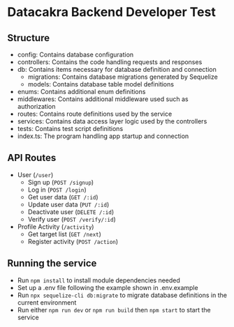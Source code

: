 # Datacakra Backend Developer Test
## Structure
- config: Contains database configuration
- controllers: Contains the code handling requests and responses
- db: Contains items necessary for database definition and connection
    - migrations: Contains database migrations generated by Sequelize
    - models: Contains database table model definitions
- enums: Contains additional enum definitions
- middlewares: Contains additional middleware used such as authorization
- routes: Contains route definitions used by the service
- services: Contains data access layer logic used by the controllers
- tests: Contains test script definitions
- index.ts: The program handling app startup and connection

## API Routes
- User (`/user`)
    - Sign up (`POST /signup`)
    - Log in (`POST /login`)
    - Get user data (`GET /:id`)
    - Update user data (`PUT /:id`)
    - Deactivate user (`DELETE /:id`)
    - Verify user (`POST /verify/:id`)
- Profile Activity (`/activity`)
    - Get target list (`GET /next`)
    - Register activity (`POST /action`)

## Running the service
- Run `npm install` to install module dependencies needed
- Set up a .env file following the example shown in .env.example
- Run `npx sequelize-cli db:migrate` to migrate database definitions in the current environment
- Run either `npm run dev` or `npm run build` then `npm start` to start the service